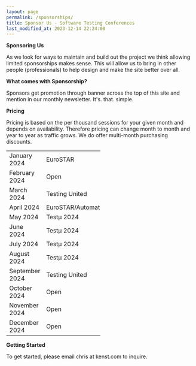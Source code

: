 ```yaml
---
layout: page
permalink: /sponsorships/
title: Sponsor Us - Software Testing Conferences
last_modified_at: 2023-12-14 22:24:00
---
```


**Sponsoring Us**

As we look for ways to maintain and build out the project we think allowing limited sponsorships makes sense. This will
allow us to bring in other people (professionals) to help design and make the site better over all.

**What comes with Sponsorship?**

Sponsors get promotion through banner across the top of this site and mention in our monthly newsletter. It's. that.
simple.

**Pricing**

Pricing is based on the per thousand sessions for your given month and depends on availability. Therefore pricing can
change month to month and year to year as traffic grows. We do offer multi-month purchasing discounts.

<table style="width:50%" align="center">
  <tr>
    <td>January 2024</td>
    <td>EuroSTAR</td>
  </tr>
  <tr>
    <td>February 2024</td>
    <td>Open</td>
  </tr>
  <tr>
    <td>March 2024</td>
    <td>Testing United</td>
  </tr>
    <tr>
    <td>April 2024</td>
    <td>EuroSTAR/AutomationSTAR</td>
  </tr>
  <tr>
    <td>May 2024</td>
    <td>Testμ 2024</td>
  </tr>
  <tr>
    <td>June 2024</td>
    <td>Testμ 2024</td>
  </tr>
  <tr>
    <td>July 2024</td>
    <td>Testμ 2024</td>
  </tr>
  <tr>
    <td>August 2024</td>
    <td>Testμ 2024</td>
  </tr>
  <tr>
    <td>September 2024</td>
    <td>Testing United</td>
  </tr>
  <tr>
    <td>October 2024</td>
    <td>Open</td>
  </tr>
  <tr>
    <td>November 2024</td>
    <td>Open</td>
  </tr>
  <tr>
    <td>December 2024</td>
    <td>Open</td>
  </tr>
</table>

**Getting Started**

To get started, please email chris at kenst.com to inquire.
